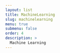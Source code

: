 ```yaml
---
layout: list
title: MachineLearning
slug: machinelearning
menu: true
submenu: false
order: 4
description: >
  Machine Learning
---
```

